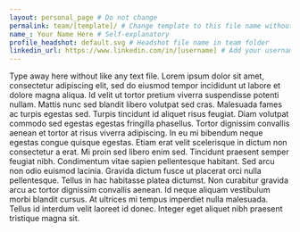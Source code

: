 ```yaml
---
layout: personal_page # Do not change
permalink: team/[template]/ # Change template to this file name without the markdown (.md) extension
name_: Your Name Here # Self-explanatory 
profile_headshot: default.svg # Headshot file name in team folder
linkedin_url: https://www.linkedin.com/in/[username] # Add your username within the square brackets
---
```


<!-- DO NOT EDIT COPY FILE ONLY-->
<!--- Profile Headshot must be in team folder!!---->
Type away here without like any text file. Lorem ipsum dolor sit amet, consectetur adipiscing elit, sed do eiusmod tempor incididunt ut labore et dolore magna aliqua. Id velit ut tortor pretium viverra suspendisse potenti nullam. Mattis nunc sed blandit libero volutpat sed cras. Malesuada fames ac turpis egestas sed. Turpis tincidunt id aliquet risus feugiat. Diam volutpat commodo sed egestas egestas fringilla phasellus. Tortor dignissim convallis aenean et tortor at risus viverra adipiscing. In eu mi bibendum neque egestas congue quisque egestas. Etiam erat velit scelerisque in dictum non consectetur a erat. Mi proin sed libero enim sed. Tincidunt praesent semper feugiat nibh. Condimentum vitae sapien pellentesque habitant. Sed arcu non odio euismod lacinia. Gravida dictum fusce ut placerat orci nulla pellentesque. Tellus in hac habitasse platea dictumst. Non curabitur gravida arcu ac tortor dignissim convallis aenean. Id neque aliquam vestibulum morbi blandit cursus. At ultrices mi tempus imperdiet nulla malesuada. Tellus id interdum velit laoreet id donec. Integer eget aliquet nibh praesent tristique magna sit.